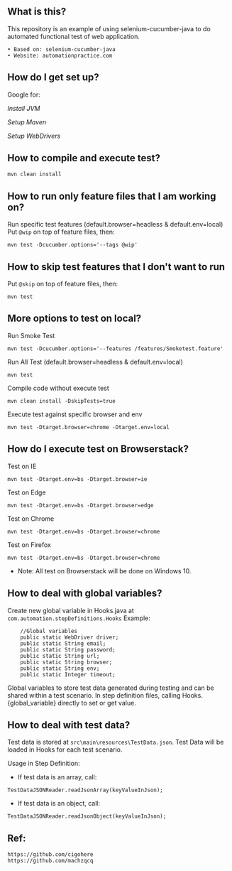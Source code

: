 ## What is this?

This repository is an example of using selenium-cucumber-java to do automated functional test of web application.

	• Based on: selenium-cucumber-java
	• Website: automationpractice.com

## How do I get set up?

Google for:

*Install JVM*

*Setup Maven*

*Setup WebDrivers*

## How to compile and execute test?
```
mvn clean install
```

## How to run only feature files that I am working on?
Run specific test features (default.browser=headless & default.env=local)
Put `@wip` on top of feature files, then:
```
mvn test -Dcucumber.options='--tags @wip'
```

## How to skip test features that I don't want to run
Put `@skip` on top of feature files, then:
```
mvn test
```

## More options to test on local?
Run Smoke Test
```
mvn test -Dcucumber.options='--features /features/Smoketest.feature'
```

Run All Test (default.browser=headless & default.env=local)
```
mvn test
```
Compile code without execute test
```
mvn clean install -DskipTests=true
```
Execute test against specific browser and env
```
mvn test -Dtarget.browser=chrome -Dtarget.env=local
```

## How do I execute test on Browserstack?

Test on IE
```
mvn test -Dtarget.env=bs -Dtarget.browser=ie
```

Test on Edge
```
mvn test -Dtarget.env=bs -Dtarget.browser=edge
```

Test on Chrome
```
mvn test -Dtarget.env=bs -Dtarget.browser=chrome
```

Test on Firefox
```
mvn test -Dtarget.env=bs -Dtarget.browser=chrome
```
* Note: All test on Browserstack will be done on Windows 10.

## How to deal with global variables?
Create new global variable in Hooks.java at `com.automation.stepDefinitions.Hooks`
Example:
```
    //Global variables
    public static WebDriver driver;
    public static String email;
    public static String password;
    public static String url;
    public static String browser;
    public static String env;
    public static Integer timeout;
```

Global variables to store test data generated during testing and can be shared within a test scenario. In step definition files, calling Hooks.{global_variable} directly to set or get value.

## How to deal with test data?
Test data is stored at `src\main\resources\TestData.json`. Test Data will be loaded in Hooks for each test scenario.

Usage in Step Definition:
- If test data is an array, call:
```
TestDataJSONReader.readJsonArray(keyValueInJson);
```
- If test data is an object, call:
```
TestDataJSONReader.readJsonObject(keyValueInJson);
```

## Ref:
```
https://github.com/cigohere
https://github.com/machzqcq
```
